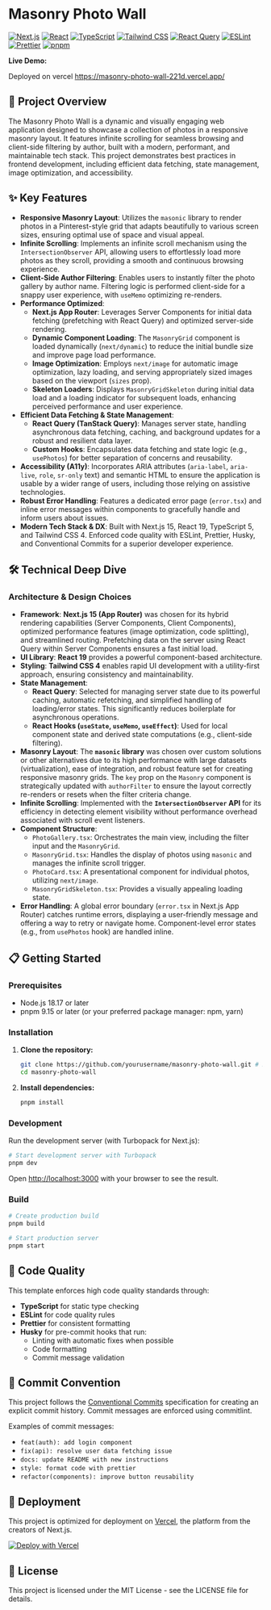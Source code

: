# Masonry Photo Wall

[![Next.js](https://img.shields.io/badge/Next.js-15.3-black.svg)](https://nextjs.org/)
[![React](https://img.shields.io/badge/React-19.0-blue.svg)](https://reactjs.org/)
[![TypeScript](https://img.shields.io/badge/TypeScript-5-blue.svg)](https://www.typescriptlang.org/)
[![Tailwind CSS](https://img.shields.io/badge/Tailwind-4.1-38B2AC.svg)](https://tailwindcss.com/)
[![React Query](https://img.shields.io/badge/React%20Query-v5-FF4154.svg)](https://tanstack.com/query/latest)
[![ESLint](https://img.shields.io/badge/ESLint-9-4B32C3.svg)](https://eslint.org/)
[![Prettier](https://img.shields.io/badge/Prettier-3.5-F7B93E.svg)](https://prettier.io/)
[![pnpm](https://img.shields.io/badge/pnpm-9.15-orange.svg)](https://pnpm.io/)

**Live Demo:**

Deployed on vercel
https://masonry-photo-wall-221d.vercel.app/

## 🌟 Project Overview

The Masonry Photo Wall is a dynamic and visually engaging web application designed to showcase a collection of photos in a responsive masonry layout. It features infinite scrolling for seamless browsing and client-side filtering by author, built with a modern, performant, and maintainable tech stack. This project demonstrates best practices in frontend development, including efficient data fetching, state management, image optimization, and accessibility.

## ✨ Key Features

- **Responsive Masonry Layout**: Utilizes the `masonic` library to render photos in a Pinterest-style grid that adapts beautifully to various screen sizes, ensuring optimal use of space and visual appeal.
- **Infinite Scrolling**: Implements an infinite scroll mechanism using the `IntersectionObserver` API, allowing users to effortlessly load more photos as they scroll, providing a smooth and continuous browsing experience.
- **Client-Side Author Filtering**: Enables users to instantly filter the photo gallery by author name. Filtering logic is performed client-side for a snappy user experience, with `useMemo` optimizing re-renders.
- **Performance Optimized**:
  - **Next.js App Router**: Leverages Server Components for initial data fetching (prefetching with React Query) and optimized server-side rendering.
  - **Dynamic Component Loading**: The `MasonryGrid` component is loaded dynamically (`next/dynamic`) to reduce the initial bundle size and improve page load performance.
  - **Image Optimization**: Employs `next/image` for automatic image optimization, lazy loading, and serving appropriately sized images based on the viewport (`sizes` prop).
  - **Skeleton Loaders**: Displays `MasonryGridSkeleton` during initial data load and a loading indicator for subsequent loads, enhancing perceived performance and user experience.
- **Efficient Data Fetching & State Management**:
  - **React Query (TanStack Query)**: Manages server state, handling asynchronous data fetching, caching, and background updates for a robust and resilient data layer.
  - **Custom Hooks**: Encapsulates data fetching and state logic (e.g., `usePhotos`) for better separation of concerns and reusability.
- **Accessibility (A11y)**: Incorporates ARIA attributes (`aria-label`, `aria-live`, `role`, `sr-only` text) and semantic HTML to ensure the application is usable by a wider range of users, including those relying on assistive technologies.
- **Robust Error Handling**: Features a dedicated error page (`error.tsx`) and inline error messages within components to gracefully handle and inform users about issues.
- **Modern Tech Stack & DX**: Built with Next.js 15, React 19, TypeScript 5, and Tailwind CSS 4. Enforced code quality with ESLint, Prettier, Husky, and Conventional Commits for a superior developer experience.

## 🛠️ Technical Deep Dive

### Architecture & Design Choices

- **Framework**: **Next.js 15 (App Router)** was chosen for its hybrid rendering capabilities (Server Components, Client Components), optimized performance features (image optimization, code splitting), and streamlined routing. Prefetching data on the server using React Query within Server Components ensures a fast initial load.
- **UI Library**: **React 19** provides a powerful component-based architecture.
- **Styling**: **Tailwind CSS 4** enables rapid UI development with a utility-first approach, ensuring consistency and maintainability.
- **State Management**:
  - **React Query**: Selected for managing server state due to its powerful caching, automatic refetching, and simplified handling of loading/error states. This significantly reduces boilerplate for asynchronous operations.
  - **React Hooks (`useState`, `useMemo`, `useEffect`)**: Used for local component state and derived state computations (e.g., client-side filtering).
- **Masonry Layout**: The **`masonic` library** was chosen over custom solutions or other alternatives due to its high performance with large datasets (virtualization), ease of integration, and robust feature set for creating responsive masonry grids. The `key` prop on the `Masonry` component is strategically updated with `authorFilter` to ensure the layout correctly re-renders or resets when the filter criteria change.
- **Infinite Scrolling**: Implemented with the **`IntersectionObserver` API** for its efficiency in detecting element visibility without performance overhead associated with scroll event listeners.
- **Component Structure**:
  - `PhotoGallery.tsx`: Orchestrates the main view, including the filter input and the `MasonryGrid`.
  - `MasonryGrid.tsx`: Handles the display of photos using `masonic` and manages the infinite scroll trigger.
  - `PhotoCard.tsx`: A presentational component for individual photos, utilizing `next/image`.
  - `MasonryGridSkeleton.tsx`: Provides a visually appealing loading state.
- **Error Handling**: A global error boundary (`error.tsx` in Next.js App Router) catches runtime errors, displaying a user-friendly message and offering a way to retry or navigate home. Component-level error states (e.g., from `usePhotos` hook) are handled inline.

## 📋 Getting Started

### Prerequisites

- Node.js 18.17 or later
- pnpm 9.15 or later (or your preferred package manager: npm, yarn)

### Installation

1.  **Clone the repository:**

    ```bash
    git clone https://github.com/yourusername/masonry-photo-wall.git # Replace with your repo URL
    cd masonry-photo-wall
    ```

2.  **Install dependencies:**
    ```bash
    pnpm install
    ```

### Development

Run the development server (with Turbopack for Next.js):

```bash
# Start development server with Turbopack
pnpm dev
```

Open [http://localhost:3000](http://localhost:3000) with your browser to see the result.

### Build

```bash
# Create production build
pnpm build

# Start production server
pnpm start
```

## 🧪 Code Quality

This template enforces high code quality standards through:

- **TypeScript** for static type checking
- **ESLint** for code quality rules
- **Prettier** for consistent formatting
- **Husky** for pre-commit hooks that run:
  - Linting with automatic fixes when possible
  - Code formatting
  - Commit message validation

## 📝 Commit Convention

This project follows the [Conventional Commits](https://www.conventionalcommits.org/) specification for creating an explicit commit history. Commit messages are enforced using commitlint.

Examples of commit messages:

- `feat(auth): add login component`
- `fix(api): resolve user data fetching issue`
- `docs: update README with new instructions`
- `style: format code with prettier`
- `refactor(components): improve button reusability`

## 🚀 Deployment

This project is optimized for deployment on [Vercel](https://vercel.com), the platform from the creators of Next.js.

[![Deploy with Vercel](https://vercel.com/button)](https://vercel.com/new/clone?repository-url=https%3A%2F%2Fgithub.com%2Fyourusername%2Fnextjs-starter-template)

## 📄 License

This project is licensed under the MIT License - see the LICENSE file for details.
